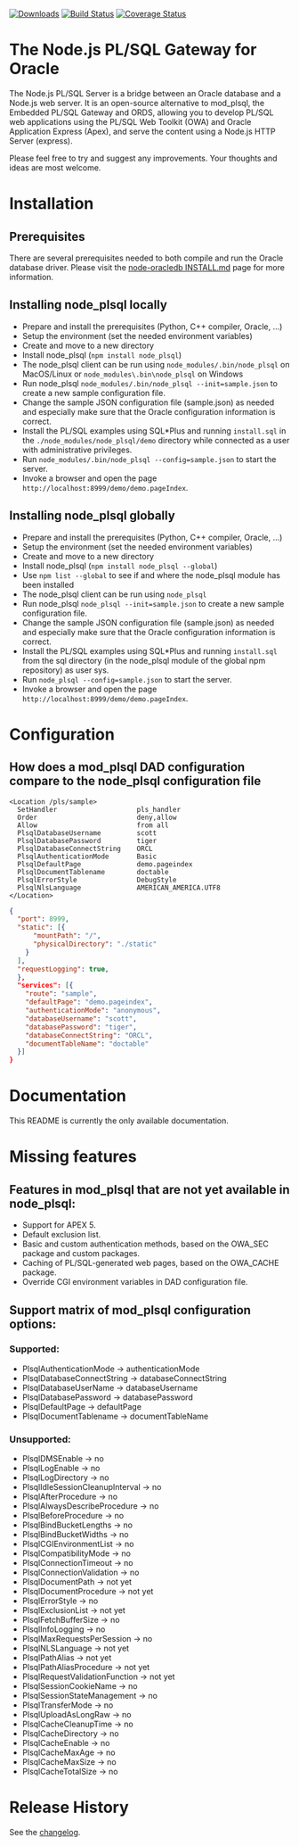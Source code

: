 [![Downloads][downloads-image]][npm-url] [![Build Status][travis-image]][travis-url] [![Coverage Status](https://coveralls.io/repos/doberkofler/node_plsql/badge.svg)](https://coveralls.io/r/doberkofler/node_plsql)

# The Node.js PL/SQL Gateway for Oracle
The Node.js PL/SQL Server is a bridge between an Oracle database and a Node.js web server.
It is an open-source alternative to mod_plsql, the Embedded PL/SQL Gateway and ORDS,
allowing you to develop PL/SQL web applications using the PL/SQL Web Toolkit (OWA) and Oracle Application Express (Apex),
and serve the content using a Node.js HTTP Server (express).

Please feel free to try and suggest any improvements. Your thoughts and ideas are most welcome.

# Installation

## Prerequisites
There are several prerequisites needed to both compile and run the Oracle database driver.
Please visit the [node-oracledb INSTALL.md](https://github.com/oracle/node-oracledb/blob/master/INSTALL.md) page for more information.

## Installing node_plsql locally
* Prepare and install the prerequisites (Python, C++ compiler, Oracle, ...)
* Setup the environment (set the needed environment variables)
* Create and move to a new directory
* Install node_plsql (`npm install node_plsql`)
* The node_plsql client can be run using `node_modules/.bin/node_plsql` on MacOS/Linux or `node_modules\.bin\node_plsql` on Windows
* Run node_plsql `node_modules/.bin/node_plsql --init=sample.json` to create a new sample configuration file.
* Change the sample JSON configuration file (sample.json) as needed and especially make sure that the Oracle configuration information is correct.
* Install the PL/SQL examples using SQL*Plus and running `install.sql` in the `./node_modules/node_plsql/demo` directory while connected as a user with administrative privileges.
* Run `node_modules/.bin/node_plsql --config=sample.json` to start the server.
* Invoke a browser and open the page `http://localhost:8999/demo/demo.pageIndex`.

## Installing node_plsql globally
* Prepare and install the prerequisites (Python, C++ compiler, Oracle, ...)
* Setup the environment (set the needed environment variables)
* Create and move to a new directory
* Install node_plsql (`npm install node_plsql --global`)
* Use `npm list --global` to see if and where the node_plsql module has been installed
* The node_plsql client can be run using `node_plsql`
* Run node_plsql `node_plsql --init=sample.json` to create a new sample configuration file.
* Change the sample JSON configuration file (sample.json) as needed and especially make sure that the Oracle configuration information is correct.
* Install the PL/SQL examples using SQL*Plus and running `install.sql` from the sql directory (in the node_plsql module of the global npm repository) as user sys.
* Run `node_plsql --config=sample.json` to start the server.
* Invoke a browser and open the page `http://localhost:8999/demo/demo.pageIndex`.

# Configuration

## How does a mod_plsql DAD configuration compare to the node_plsql configuration file

```
<Location /pls/sample>
  SetHandler                    pls_handler
  Order                         deny,allow
  Allow                         from all
  PlsqlDatabaseUsername         scott
  PlsqlDatabasePassword         tiger
  PlsqlDatabaseConnectString    ORCL
  PlsqlAuthenticationMode       Basic
  PlsqlDefaultPage              demo.pageindex
  PlsqlDocumentTablename        doctable
  PlsqlErrorStyle               DebugStyle
  PlsqlNlsLanguage              AMERICAN_AMERICA.UTF8
</Location>
```

```json
{
  "port": 8999,
  "static": [{
      "mountPath": "/",
      "physicalDirectory": "./static"
    }
  ],
  "requestLogging": true,
  },
  "services": [{
    "route": "sample",
    "defaultPage": "demo.pageindex",
    "authenticationMode": "anonymous",
    "databaseUsername": "scott",
    "databasePassword": "tiger",
    "databaseConnectString": "ORCL",
    "documentTableName": "doctable"
  }]
}
```

# Documentation
This README is currently the only available documentation.

# Missing features

## Features in mod_plsql that are not yet available in node_plsql:
- Support for APEX 5.
- Default exclusion list.
- Basic and custom authentication methods, based on the OWA_SEC package and custom packages.
- Caching of PL/SQL-generated web pages, based on the OWA_CACHE package.
- Override CGI environment variables in DAD configuration file.

## Support matrix of mod_plsql configuration options:

### Supported:
- PlsqlAuthenticationMode -> authenticationMode
- PlsqlDatabaseConnectString -> databaseConnectString
- PlsqlDatabaseUserName -> databaseUsername
- PlsqlDatabasePassword -> databasePassword
- PlsqlDefaultPage -> defaultPage
- PlsqlDocumentTablename -> documentTableName

### Unsupported:
- PlsqlDMSEnable -> no
- PlsqlLogEnable -> no
- PlsqlLogDirectory -> no
- PlsqlIdleSessionCleanupInterval -> no
- PlsqlAfterProcedure -> no
- PlsqlAlwaysDescribeProcedure -> no
- PlsqlBeforeProcedure -> no
- PlsqlBindBucketLengths -> no
- PlsqlBindBucketWidths -> no
- PlsqlCGIEnvironmentList -> no
- PlsqlCompatibilityMode -> no
- PlsqlConnectionTimeout -> no
- PlsqlConnectionValidation -> no
- PlsqlDocumentPath -> not yet
- PlsqlDocumentProcedure -> not yet
- PlsqlErrorStyle -> no
- PlsqlExclusionList -> not yet
- PlsqlFetchBufferSize -> no
- PlsqlInfoLogging -> no
- PlsqlMaxRequestsPerSession -> no
- PlsqlNLSLanguage -> not yet
- PlsqlPathAlias -> not yet
- PlsqlPathAliasProcedure -> not yet
- PlsqlRequestValidationFunction -> not yet
- PlsqlSessionCookieName -> no
- PlsqlSessionStateManagement -> no
- PlsqlTransferMode -> no
- PlsqlUploadAsLongRaw -> no
- PlsqlCacheCleanupTime -> no
- PlsqlCacheDirectory -> no
- PlsqlCacheEnable -> no
- PlsqlCacheMaxAge -> no
- PlsqlCacheMaxSize -> no
- PlsqlCacheTotalSize -> no

# Release History
See the [changelog](https://github.com/doberkofler/node_plsql/blob/master/CHANGELOG.md).

[downloads-image]: http://img.shields.io/npm/dm/node_plsql.svg
[npm-url]: https://npmjs.org/package/node_plsql

[travis-url]: http://travis-ci.org/doberkofler/node_plsql
[travis-image]: https://travis-ci.org/doberkofler/node_plsql.svg?branch=master

